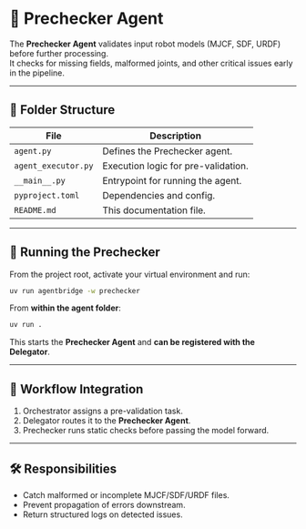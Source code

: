 # 🤖 Prechecker Agent

The **Prechecker Agent** validates input robot models (MJCF, SDF, URDF) before further processing.  
It checks for missing fields, malformed joints, and other critical issues early in the pipeline.  

---

## 📂 Folder Structure
| File | Description |
|------|-------------|
| `agent.py` | Defines the Prechecker agent. |
| `agent_executor.py` | Execution logic for pre-validation. |
| `__main__.py` | Entrypoint for running the agent. |
| `pyproject.toml` | Dependencies and config. |
| `README.md` | This documentation file. |

---

## 🚀 Running the Prechecker

From the project root, activate your virtual environment and run:

```bash
uv run agentbridge -w prechecker
```

From **within the agent folder**:
```bash
uv run .
```
This starts the **Prechecker Agent** and **can be registered with the Delegator**.  

---

## 🔁 Workflow Integration
1. Orchestrator assigns a pre-validation task.  
2. Delegator routes it to the **Prechecker Agent**.  
3. Prechecker runs static checks before passing the model forward.  

---

## 🛠 Responsibilities
- Catch malformed or incomplete MJCF/SDF/URDF files.  
- Prevent propagation of errors downstream.  
- Return structured logs on detected issues.  
